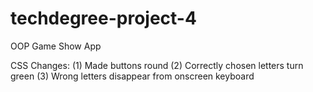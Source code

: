 # techdegree-project-4
OOP Game Show App

CSS Changes: 
(1) Made buttons round 
(2) Correctly chosen letters turn green
(3) Wrong letters disappear from onscreen keyboard
